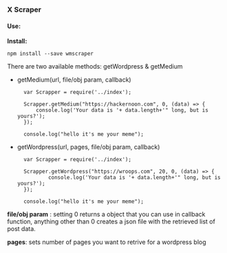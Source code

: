### X Scraper 
#### Use:

**Install:** 
````
npm install --save wmscraper
````

There are two available methods: getWordpress & getMedium

- getMedium(url, file/obj param, callback)

		var Scrapper = require('../index');

    	Scrapper.getMedium("https://hackernoon.com", 0, (data) => {
        	console.log('Your data is '+ data.length+'" long, but is yours?');
    	});

    	console.log("hello it's me your meme");
        
- getWordpress(url, pages, file/obj param, callback)
		
		var Scrapper = require('../index');

        Scrapper.getWordpress("https://wroops.com", 20, 0, (data) => {
                console.log('Your data is '+ data.length+'" long, but is yours?');
        });

        console.log("hello it's me your meme");

        
**file/obj param** : setting 0 returns a object that you can use in callback function, anything other than 0 creates a json file with the retrieved list of post data.

**pages**: sets number of pages you want to retrive for a wordpress blog 

